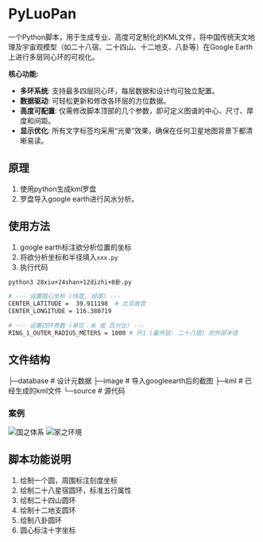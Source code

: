 # PyLuoPan

一个Python脚本，用于生成专业、高度可定制化的KML文件，将中国传统天文地理及宇宙观模型（如二十八宿、二十四山、十二地支、八卦等）在Google Earth上进行多层同心环的可视化。

**核心功能:**

- **多环系统**: 支持最多四层同心环，每层数据和设计均可独立配置。
- **数据驱动**: 可轻松更新和修改各环层的方位数据。
- **高度可配置**: 仅需修改脚本顶部的几个参数，即可定义图谱的中心、尺寸、厚度和间距。
- **显示优化**: 所有文字标签均采用“光晕”效果，确保在任何卫星地图背景下都清晰易读。

## 原理

1. 使用python生成kml罗盘
2. 罗盘导入google earth进行风水分析。

## 使用方法

1. google earth标注欲分析位置的坐标
2. 将欲分析坐标和半径填入`xxx.py`
3. 执行代码

```bash
python3 28xiu+24shan+12dizhi+8卦.py
```

```bash
# --- 设置圆心坐标 (纬度, 经度) ---
CENTER_LATITUDE =  39.911198  # 北京故宫
CENTER_LONGITUDE = 116.380719

# --- 设置四环参数 (单位：米 或 百分比) ---
RING_1_OUTER_RADIUS_METERS = 1000 # 环1 (最外层: 二十八宿) 的外部半径
```

## 文件结构

├─database  # 设计元数据
├─image     # 导入googleearth后的截图
├─kml       # 已经生成的kml文件
└─source    # 源代码

### 案例

![国之体系](./image/国.PNG)
![家之环境](./image/家.PNG)

## 脚本功能说明

1. 绘制一个圆，周围标注刻度坐标
2. 绘制二十八星宿圆环，标准五行属性
3. 绘制二十四山圆环
4. 绘制十二地支圆环
5. 绘制八卦圆环
6. 圆心标注十字坐标

